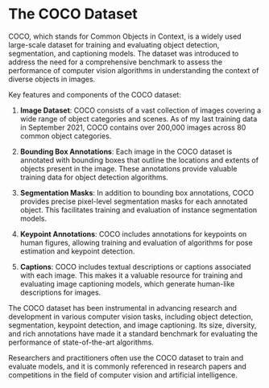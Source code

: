 # The COCO Dataset

COCO, which stands for Common Objects in Context, is a widely used large-scale dataset for training and evaluating object detection, segmentation, and captioning models. The dataset was introduced to address the need for a comprehensive benchmark to assess the performance of computer vision algorithms in understanding the context of diverse objects in images.

Key features and components of the COCO dataset:

1. **Image Dataset**: COCO consists of a vast collection of images covering a wide range of object categories and scenes. As of my last training data in September 2021, COCO contains over 200,000 images across 80 common object categories.

2. **Bounding Box Annotations**: Each image in the COCO dataset is annotated with bounding boxes that outline the locations and extents of objects present in the image. These annotations provide valuable training data for object detection algorithms.

3. **Segmentation Masks**: In addition to bounding box annotations, COCO provides precise pixel-level segmentation masks for each annotated object. This facilitates training and evaluation of instance segmentation models.

4. **Keypoint Annotations**: COCO includes annotations for keypoints on human figures, allowing training and evaluation of algorithms for pose estimation and keypoint detection.

5. **Captions**: COCO includes textual descriptions or captions associated with each image. This makes it a valuable resource for training and evaluating image captioning models, which generate human-like descriptions for images.

The COCO dataset has been instrumental in advancing research and development in various computer vision tasks, including object detection, segmentation, keypoint detection, and image captioning. Its size, diversity, and rich annotations have made it a standard benchmark for evaluating the performance of state-of-the-art algorithms.

Researchers and practitioners often use the COCO dataset to train and evaluate models, and it is commonly referenced in research papers and competitions in the field of computer vision and artificial intelligence.
